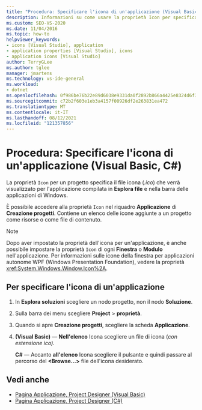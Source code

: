 ```yaml
---
title: "Procedura: Specificare l'icona di un'applicazione (Visual Basic, C#)"
description: Informazioni su come usare la proprietà Icon per specificare l'icona visualizzata Esplora file e la barra Windows barra delle applicazioni per l'applicazione compilata.
ms.custom: SEO-VS-2020
ms.date: 11/04/2016
ms.topic: how-to
helpviewer_keywords:
- icons [Visual Studio], application
- application properties [Visual Studio], icons
- application icons [Visual Studio]
author: TerryGLee
ms.author: tglee
manager: jmartens
ms.technology: vs-ide-general
ms.workload:
- dotnet
ms.openlocfilehash: 0f986be76b22e89d6038e9331da0f2892b866a4425e8324d6f3da963add6ca7c
ms.sourcegitcommit: c72b2f603e1eb3a4157f00926df2e263831ea472
ms.translationtype: MT
ms.contentlocale: it-IT
ms.lasthandoff: 08/12/2021
ms.locfileid: "121357856"
---
```

# <a name="how-to-specify-an-application-icon-visual-basic-c"></a>Procedura: Specificare l'icona di un'applicazione (Visual Basic, C#)

La proprietà `Icon` per un progetto specifica il file icona (*.ico*) che verrà visualizzato per l'applicazione compilata in **Esplora file** e nella barra delle applicazioni di Windows.

È possibile accedere alla proprietà `Icon` nel riquadro **Applicazione** di **Creazione progetti**. Contiene un elenco delle icone aggiunte a un progetto come risorse o come file di contenuto.

> [!NOTE]
> Dopo aver impostato la proprietà dell'icona per un'applicazione, è anche possibile impostare la proprietà `Icon` di ogni **Finestra** o **Modulo** nell'applicazione. Per informazioni sulle icone della finestra per applicazioni autonome WPF (Windows Presentation Foundation), vedere la proprietà <xref:System.Windows.Window.Icon%2A>.

## <a name="to-specify-an-application-icon"></a>Per specificare l'icona di un'applicazione

1. In **Esplora soluzioni** scegliere un nodo progetto, non il nodo **Soluzione**.

1. Sulla barra dei menu scegliere **Project**  >  **proprietà**.

1. Quando si apre **Creazione progetti**, scegliere la scheda **Applicazione**.

1. **(Visual Basic)** &mdash; **Nell'elenco** Icona scegliere un file di icona (*con estensione ico).*

    **C#** &mdash; Accanto **all'elenco** Icona scegliere il pulsante e quindi passare al percorso del **\<Browse...>** file dell'icona desiderato.

## <a name="see-also"></a>Vedi anche

- [Pagina Applicazione, Project Designer (Visual Basic)](../ide/reference/application-page-project-designer-visual-basic.md)
- [Pagina Applicazione, Project Designer (C#)](../ide/reference/application-page-project-designer-csharp.md)
